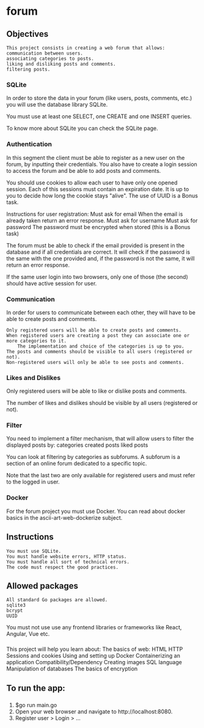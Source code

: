 # forum

## Objectives
    This project consists in creating a web forum that allows:
    communication between users.
    associating categories to posts.
    liking and disliking posts and comments.
    filtering posts.

### SQLite
In order to store the data in your forum (like users, posts, comments, etc.) you will use the database library SQLite.

You must use at least one SELECT, one CREATE and one INSERT queries.

To know more about SQLite you can check the SQLite page.


### Authentication
In this segment the client must be able to register as a new user on the forum, by inputting their credentials. You also have to create a login session to access the forum and be able to add posts and comments.

You should use cookies to allow each user to have only one opened session. Each of this sessions must contain an expiration date. It is up to you to decide how long the cookie stays "alive". The use of UUID is a Bonus task.

Instructions for user registration:
    Must ask for email
        When the email is already taken return an error response.
    Must ask for username
    Must ask for password
        The password must be encrypted when stored (this is a Bonus task)

The forum must be able to check if the email provided is present in the database and if all credentials are correct. It will check if the password is the same with the one provided and, if the password is not the same, it will return an error response.

If the same user login into two browsers, only one of those (the second) should have active session for user.



### Communication
In order for users to communicate between each other, they will have to be able to create posts and comments.

    Only registered users will be able to create posts and comments.
    When registered users are creating a post they can associate one or more categories to it.
        The implementation and choice of the categories is up to you.
    The posts and comments should be visible to all users (registered or not).
    Non-registered users will only be able to see posts and comments.


###  Likes and Dislikes
Only registered users will be able to like or dislike posts and comments.

The number of likes and dislikes should be visible by all users (registered or not).


### Filter 
You need to implement a filter mechanism, that will allow users to filter the displayed posts by:
    categories
    created posts
    liked posts

You can look at filtering by categories as subforums. A subforum is a section of an online forum dedicated to a specific topic.

Note that the last two are only available for registered users and must refer to the logged in user.


### Docker
For the forum project you must use Docker. You can read about docker basics in the ascii-art-web-dockerize subject.



## Instructions
    You must use SQLite.
    You must handle website errors, HTTP status.
    You must handle all sort of technical errors.
    The code must respect the good practices.



## Allowed packages
    All standard Go packages are allowed.
    sqlite3
    bcrypt
    UUID

You must not use use any frontend libraries or frameworks like React, Angular, Vue etc.

###
This project will help you learn about:
    The basics of web:
        HTML
        HTTP
        Sessions and cookies
    Using and setting up Docker
        Containerizing an application
        Compatibility/Dependency
        Creating images
    SQL language
        Manipulation of databases
    The basics of encryption


## To run the app:
###
1. $go run main.go
2. Open your web browser and navigate to http://localhost:8080.
3. Register user > Login > ...